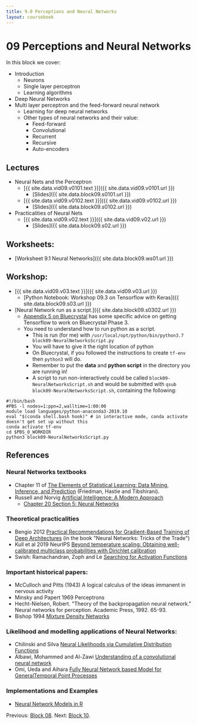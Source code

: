 ```yaml
---
title: 9.0 Perceptions and Neural Networks
layout: coursebook
---
```

# 09 Perceptions and Neural Networks

In this block we cover:

* Introduction
  * Neurons
  * Single layer perceptron
  * Learning algorithms
* Deep Neural Networks
* Multi layer perceptron and the feed-forward neural network
  * Learning for deep neural networks
  * Other types of neural networks and their value:
	* Feed-forward
	* Convolutional
	* Recurrent
	* Recursive
	* Auto-encoders

## Lectures

* Neural Nets and the Perceptron
  * [{{ site.data.vid09.v0101.text }}]({{ site.data.vid09.v0101.url }})
    * [Slides]({{ site.data.block09.s0101.url }})
  * [{{ site.data.vid09.v0102.text }}]({{ site.data.vid09.v0102.url }})
    * [Slides]({{ site.data.block09.s0102.url }})
* Practicalities of Neural Nets
  * [{{ site.data.vid09.v02.text }}]({{ site.data.vid09.v02.url }})
    * [Slides]({{ site.data.block09.s02.url }})
	
## Worksheets:

* [Worksheet 9.1 Neural Networks]({{ site.data.block09.ws01.url }}) 

## Workshop:

* [{{ site.data.vid09.v03.text }}]({{ site.data.vid09.v03.url }})
  * [Python Notebook: Workshop 09.3 on Tensorflow with Keras]({{ site.data.block09.s03.url }})
* [Neural Network run as a script.]({{ site.data.block09.s0302.url }})
  * [Appendix 5 on Bluecrystal](appendix5-bluecrystal.md) has some specific advice on getting Tensorflow to work on Bluecrystal Phase 3.
  * You need to understand how to run python as a script.
	* This is run (for me) with `/usr/local/opt/python/bin/python3.7 block09-NeuralNetworksScript.py`
	* You will have to give it the right location of python
	* On Bluecrystal, if you followed the instructions to create `tf-env` then `python3` will do.
	* Remember to put the **data** and **python script** in the directory you are running in!
	* A script to run non-interactively could be called `block09-NeuralNetworksScript.sh` and would be submitted with `qsub block09-NeuralNetworksScript.sh`, containing the following:
```{sh}
#!/bin/bash
#PBS -l nodes=1:ppn=2,walltime=1:00:00
module load languages/python-anaconda3-2019.10
eval "$(conda shell.bash hook)" # in interactive mode, conda activate doesn't get set up without this
conda activate tf-env
cd $PBS_O_WORKDIR
python3 block09-NeuralNetworksScript.py
```



## References

### Neural Networks textbooks

* Chapter 11 of [The Elements of Statistical Learning: Data Mining, Inference, and Prediction](https://web.stanford.edu/~hastie/Papers/ESLII.pdf) (Friedman, Hastie and Tibshirani).
* Russell and Norvig [Artificial Intelligence: A Modern Approach](http://aima.eecs.berkeley.edu/)
  * [Chapter 20 Section 5: Neural Networks](http://aima.eecs.berkeley.edu/slides-pdf/chapter20b.pdf)

### Theoretical practicalities
* Bengio 2012 [Practical Recommendations for Gradient-Based Training of Deep Architectures](http://arxiv.org/pdf/1206.5533.pdf) (in the book "Neural Networks: Tricks of the Trade")
* Kull et al 2019 NeurIPS [Beyond temperature scaling: Obtaining well-calibrated multiclass probabilities with Dirichlet calibration](https://papers.nips.cc/paper/2019/file/8ca01ea920679a0fe3728441494041b9-Paper.pdf)
* Swish: Ramachandran, Zoph and Le [Searching for Activation Functions](https://arxiv.org/abs/1710.05941)

### Important historical papers:
* McCulloch and Pitts (1943) A logical calculus of the ideas immanent in nervous activity
* Minsky and Papert 1969 Perceptrons
* Hecht-Nielsen, Robert. "Theory of the backpropagation neural network." Neural networks for perception. Academic Press, 1992. 65-93.
* Bishop 1994 [Mixture Density Networks](https://publications.aston.ac.uk/373/1/NCRG_94_004.pdf)

### Likelihood and modelling applications of Neural Networks:

* Chilinski and Silva [Neural Likelihoods via Cumulative Distribution Functions](https://arxiv.org/abs/1811.00974)
* Albawi, Mohammed and Al-Zawi [Understanding of a convolutional neural network](https://ieeexplore.ieee.org/abstract/document/8308186?casa_token=WkNQpcZQeX0AAAAA:KJW4xHL-5qc50yzHivHG2f4pnx23A17c3QtIB9PiNlPXxJzFhKn79UUvjnryqiC4__DfeYe8cPE)
* Omi, Ueda and Aihara [Fully Neural Network based Model for GeneralTemporal Point Processes](https://arxiv.org/pdf/1905.09690.pdf)

### Implementations and Examples

* [Neural Network Models in R](https://www.datacamp.com/community/tutorials/neural-network-models-r)

Previous: [Block 08](08.md).
Next: [Block 10](10.md).
